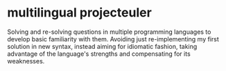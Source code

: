 # multilingual projecteuler

Solving and re-solving questions in multiple programming languages to develop basic familiarity with them. Avoiding just re-implementing my first solution in new syntax, instead aiming for idiomatic fashion, taking advantage of the language's strengths and compensating for its weaknesses.